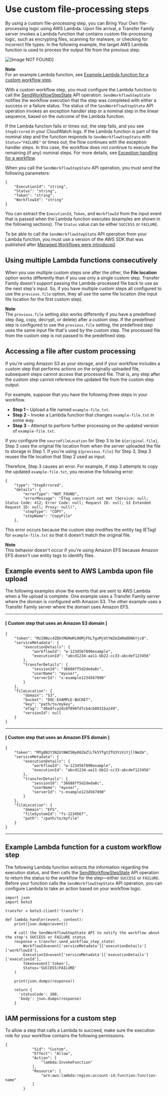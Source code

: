 # Use custom file\-processing steps<a name="custom-step-details"></a>

By using a custom file\-processing step, you can Bring Your Own file\-processing logic using AWS Lambda\. Upon file arrival, a Transfer Family server invokes a Lambda function that contains custom file\-processing logic, such as encrypting files, scanning for malware, or checking for incorrect file types\. In the following example, the target AWS Lambda function is used to process the output file from the previous step\.

![\[Image NOT FOUND\]](http://docs.aws.amazon.com/transfer/latest/userguide/images/workflows-step-custom.png)

**Note**  
For an example Lambda function, see [Example Lambda function for a custom workflow step](#example-workflow-lambda)\.

With a custom workflow step, you must configure the Lambda function to call the [SendWorkflowStepState](https://docs.aws.amazon.com/transfer/latest/userguide/API_SendWorkflowStepState.html) API operation\. `SendWorkflowStepState` notifies the workflow execution that the step was completed with either a success or a failure status\. The status of the `SendWorkflowStepState` API operation invokes an exception handler step or a nominal step in the linear sequence, based on the outcome of the Lambda function\. 

If the Lambda function fails or times out, the step fails, and you see `StepErrored` in your CloudWatch logs\. If the Lambda function is part of the nominal step and the function responds to `SendWorkflowStepState` with `Status="FAILURE"` or times out, the flow continues with the exception handler steps\. In this case, the workflow does not continue to execute the remaining \(if any\) nominal steps\. For more details, see [Exception handling for a workflow](exception-workflow.md)\.

When you call the `SendWorkflowStepState` API operation, you must send the following parameters:

```
{
    "ExecutionId": "string",
    "Status": "string",
    "Token": "string",
    "WorkflowId": "string"
}
```

You can extract the `ExecutionId`, `Token`, and `WorkflowId` from the input event that is passed when the Lambda function executes \(examples are shown in the following sections\)\. The `Status` value can be either `SUCCESS` or `FAILURE`\. 

To be able to call the `SendWorkflowStepState` API operation from your Lambda function, you must use a version of the AWS SDK that was published after [Managed Workflows were introduced](doc-history.md#workflows-introduced)\.

## Using multiple Lambda functions consecutively<a name="multiple-lambdas"></a>

When you use multiple custom steps one after the other, the **File location** option works differently than if you use only a single custom step\. Transfer Family doesn't support passing the Lambda\-processed file back to use as the next step's input\. So, if you have multiple custom steps all configured to use the `previous.file` option, they all use the same file location \(the input file location for the first custom step\)\.

**Note**  
The `previous.file` setting also works differently if you have a predefined step \(tag, copy, decrypt, or delete\) after a custom step\. If the predefined step is configured to use the `previous.file` setting, the predefined step uses the same input file that's used by the custom step\. The processed file from the custom step is not passed to the predefined step\. 

## Accessing a file after custom processing<a name="process-uploaded-file"></a>

If you're using Amazon S3 as your storage, and if your workflow includes a custom step that performs actions on the originally uploaded file, subsequent steps cannot access that processed file\. That is, any step after the custom step cannot reference the updated file from the custom step output\. 

For example, suppose that you have the following three steps in your workflow\. 
+ **Step 1** – Upload a file named `example-file.txt`\.
+ **Step 2** – Invoke a Lambda function that changes `example-file.txt` in some way\.
+ **Step 3** – Attempt to perform further processing on the updated version of `example-file.txt`\.

If you configure the `sourceFileLocation` for Step 3 to be `${original.file}`, Step 3 uses the original file location from when the server uploaded the file to storage in Step 1\. If you're using `${previous.file}` for Step 3, Step 3 reuses the file location that Step 2 used as input\.

Therefore, Step 3 causes an error\. For example, if step 3 attempts to copy the updated `example-file.txt`, you receive the following error:

```
{
    "type": "StepErrored",
    "details": {
        "errorType": "NOT_FOUND",
        "errorMessage": "ETag constraint not met (Service: null; Status Code: 412; Error Code: null; Request ID: null; S3 Extended Request ID: null; Proxy: null)",
        "stepType": "COPY",
        "stepName": "CopyFile"
    },
```

This error occurs because the custom step modifies the entity tag \(ETag\) for `example-file.txt` so that it doesn't match the original file\.

**Note**  
This behavior doesn't occur if you're using Amazon EFS because Amazon EFS doesn't use entity tags to identify files\.

## Example events sent to AWS Lambda upon file upload<a name="example-workflow-lambdas"></a>

The following examples show the events that are sent to AWS Lambda when a file upload is complete\. One example uses a Transfer Family server where the domain is configured with Amazon S3\. The other example uses a Transfer Family server where the domain uses Amazon EFS\. 

------
#### [ Custom step that uses an Amazon S3 domain ]

```
{
    "token": "MzI0Nzc4ZDktMGRmMi00MjFhLTgxMjUtYWZmZmRmODNkYjc0",
    "serviceMetadata": {
        "executionDetails": {
            "workflowId": "w-1234567890example",
            "executionId": "abcd1234-aa11-bb22-cc33-abcdef123456"
        },
        "transferDetails": {
            "sessionId": "36688ff5d2deda8c",
            "userName": "myuser",
            "serverId": "s-example1234567890"
        }
    },
    "fileLocation": {
        "domain": "S3",
        "bucket": "DOC-EXAMPLE-BUCKET",
        "key": "path/to/mykey",
        "eTag": "d8e8fca2dc0f896fd7cb4cb0031ba249",
        "versionId": null
    }
}
```

------
#### [ Custom step that uses an Amazon EFS domain ]

```
{
    "token": "MTg0N2Y3N2UtNWI5Ny00ZmZlLTk5YTgtZTU3YzViYjllNmZm",
    "serviceMetadata": {
        "executionDetails": {
            "workflowId": "w-1234567890example",
            "executionId": "abcd1234-aa11-bb22-cc33-abcdef123456"
        },
        "transferDetails": {
            "sessionId": "36688ff5d2deda8c",
            "userName": "myuser",
            "serverId": "s-example1234567890"
        }
    },
    "fileLocation": {
        "domain": "EFS",
        "fileSystemId": "fs-1234567",
        "path": "/path/to/myfile"
    }
}
```

------

## Example Lambda function for a custom workflow step<a name="example-workflow-lambda"></a>

The following Lambda function extracts the information regarding the execution status, and then calls the [SendWorkflowStepState](https://docs.aws.amazon.com/transfer/latest/userguide/API_SendWorkflowStepState.html) API operation to return the status to the workflow for the step—either `SUCCESS` or `FAILURE`\. Before your function calls the `SendWorkflowStepState` API operation, you can configure Lambda to take an action based on your workflow logic\. 

```
import json
import boto3

transfer = boto3.client('transfer')

def lambda_handler(event, context):
    print(json.dumps(event))

    # call the SendWorkflowStepState API to notify the workflow about the step's SUCCESS or FAILURE status
    response = transfer.send_workflow_step_state(
        WorkflowId=event['serviceMetadata']['executionDetails']['workflowId'],
        ExecutionId=event['serviceMetadata']['executionDetails']['executionId'],
        Token=event['token'],
        Status='SUCCESS|FAILURE'
    )

    print(json.dumps(response))

    return {
      'statusCode': 200,
      'body': json.dumps(response)
    }
```

## IAM permissions for a custom step<a name="custom-step-iam"></a>

To allow a step that calls a Lambda to succeed, make sure the execution role for your workflow contains the following permissions\.

```
{
            "Sid": "Custom",
            "Effect": "Allow",
            "Action": [
                "lambda:InvokeFunction"
            ],
            "Resource": [
                "arn:aws:lambda:region:account-id:function:function-name"
            ]
        }
```